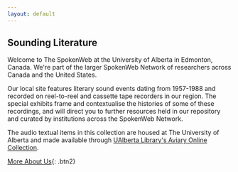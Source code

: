 ```yaml
---
layout: default
---
```


## Sounding Literature

Welcome to The SpokenWeb at the University of Alberta in Edmonton, Canada. We're part of the larger SpokenWeb Network of researchers across Canada and the United States.

Our local site features literary sound events dating from 1957-1988 and recorded on reel-to-reel and cassette tape recorders in our region. The special exhibits frame and contextualise the histories of some of these recordings, and will direct you to further resources held in our repository and curated by institutions across the SpokenWeb Network.

The audio textual items in this collection are housed at The University of Alberta and made available through [UAlberta Library's Aviary Online Collection](https://ualberta.aviaryplatform.com/).

[More About Us](about/){: .btn2}

<!--
### Featured Authors
{% include featured_authors.html facet_by='object_type' collection='spokenweb' %}

-->